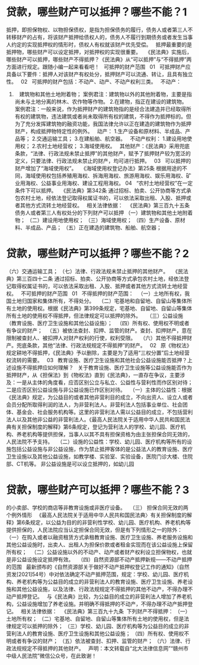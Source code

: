 # 贷款，哪些财产可以抵押？哪些不能？1

抵押，即担保物权、以物担保债权，是指为担保债务的履行，债务人或者第三人不转移财产的占有，将该财产抵押给债权人的，债务人不履行到期债务或者发生当事人约定的实现抵押权的情形时，债权人有权就该财产优先受偿。
 
抵押最重要的是抵押物，哪些财产可以设定抵押，对抵押权的实现很重要。
 
《民法典》实施后，哪些财产可以抵押，哪些财产不得抵押？《民法典》从“可以抵押”与“不得抵押”两方面进行规定。跟随小编一起来看看吧！
 
可抵押的财产范围
 
01
 
可抵押财产应具备以下要件：抵押人对该财产有权处分，抵押财产可以流通、转让，且具有独立性。
 
02
 
可抵押的财产包括：不动产、动产、不动产权利三类。
 
不动产：
1.    建筑物和其他土地附着物；
案例君注：建筑物以外的其他附着物，主要是指尚未与土地分离的林木、农作物等作物。
2.在建物，指正在建设的建筑物。
案例君注：一般来说，作为抵押财产的建筑物指的是经合法建造并已经取得所有权的建筑物，违法建筑或者尚未取得所有权的建筑，不得作为抵押标的。但为了充分发挥建筑物的融资功能，我国法律允许以正在建造的建筑物作为抵押财产，构成抵押物特定性的例外。
 
动产：
1.生产设备和原材料、半成品、产品等；
2.交通运输工具；
3.在建船舶、航空器。
 
不动产权利：
1.建设用地使用权；
2.农村土地经营权；
3.海域使用权。
 
其他财产：《民法典》采用兜底条款，“法律、行政法规未禁止抵押”的其他财产，赋予了抵押财产较为宽泛的定义，只要法律、行政法规未禁止的财产，均可进行抵押。
 
03
 
可以抵押的财产增加了“海域使用权”。
 
《海域使用权登记办法》第25条 根据用途的不同，海域使用权包括养殖用海权、拆海用海权、旅游用海权、娱乐用海权、矿业用海权、公益事业用海权、建设工程用海权。
04
 
“农村土地经营权”在一定条件下可以抵押。
 
《民法典》第342条 通过招标、拍卖、公开协商等方式承包农村土地，经依法登记取得权属证书的，可以依法采取出租、入股、抵押或者其他方式流转土地经营权。
 
相关法律依据：
 
《民法典》第三百九十五条 债务人或者第三人有权处分的下列财产可以抵押
（一）建筑物和其他土地附着物；
（二）建设用地使用权；
（三）海域使用权；
（四）生产设备、原材料、半成品、产品；
（五）正在建造的建筑物、船舶、航空器；

# 贷款，哪些财产可以抵押？哪些不能？2


（六）交通运输工具；
（七）法律、行政法规未禁止抵押的其他财产。
 
《民法典》第三百四十二条 通过招标、拍卖、公开协商等方式承包农村土地，经依法登记取得权属证书的，可以依法采取出租、入股、抵押或者其他方式流转土地经营权。
 
不可抵押的财产范围
 
01
 
不得抵押的财产范围：
 
（一）土地所有权，我国土地归国家和集体所有，不得处分。
 
（二）宅基地和自留地、自留山等集体所有土地的使用权。根据《民法典》第399条规定，宅基地、自留地、自留山等集体所有土地的使用权不得抵押，但法律规定可以抵押的除外。 
 
（三）公益设施（教育设施、医疗卫生设施和其他公益设施）；
 
（四）所有权、使用权不明或者有争议的财产；
 
（五）被依法查封、扣押、监管的财产。查封、扣押财产，意在限制被查封人、被扣押人对财产权利的行使，权利受限。
 
（六）其他不得抵押财产。兜底条款，其他“法律、行政法规规定不得抵押”的财产。
 
02
 
原《物权法》规定耕地不得抵押，《民法典》予以删除，主要是为了适用“三权分置”后土地经营权流转的需要。
 
03
 
教育设施、医疗卫生设施和其他社会公益设施能否抵押？上述设施不得抵押应如何理解？
 
关于教育设施、医疗卫生设施等公益设施能否作为抵押财产，从《担保法》到《物权法》直到《民法典》，一直存在争议，主要涉及：一是从主体的角度看，应否区别公立与私立、公益性与营利性而作区别对待；二是应否区别公益设施与非公益设施已作区别对待。
 
（一）主体的公益性：根据《民法典》规定，为公益目的或者其他非营利目的成立，不向出资人、设立人或者会员分配所取得利润的法人，为非营利法人。非营利法人包括事业单位、社会团体、基金会、社会服务机构等。这里的非营利法人需以公益目的成立，不包括营利法人以及其他非公益的非营利法人。《最高人民法院关于适用中华人民共和国民法典有关担保制度的解释》第6条规定，登记为营利法人的学校、幼儿园、医疗机构、养老机构等提供担保，当事人以其不具有担保资格为由主张担保合同无效的，人民法院不予支持。
 
（二）设施的公益性：学校、幼儿园、医疗机构等所有的设施包括公益设施与非公益设施，作为禁止抵押客体的是公益法人的教育设施、医疗卫生设施以及其他公益设施，如教学楼、实验室、实验设备，医院门诊大楼、住院部、CT机等。 非公益设施是可以设立抵押的，如幼儿园

# 贷款，哪些财产可以抵押？哪些不能？3

的小卖部、学校的商店等非教育设施或非医疗设备。
 
（三） 担保合同无效的两个例外情形
 
《最高人民法院关于适用中华人民共和国民法典〉有关担保制度的解释》第6条规定，以公益为目的的非营利性学校、幼儿园、医疗机构、养老机构等提供担保的，人民法院应当认定担保合同无效，但是有下列情形之一的除外：
 
（一）在购入或者以融资租赁方式承租教育设施、医疗卫生设施、养老服务设施和其他公益设施时，出卖人、出租人为担保价款或者租金实现而在该公益设施上保留所有权；
 
（二）公益设施以外的不动产、动产或者财产权利设立担保物权，也就是非公益设施设定抵押有效。
 
（四）自然资源部不动产抵押新规——不动产抵押的范围
 
最新颁布的《自然资源部关于做好不动产抵押权登记工作的通知》（自然资发[2021]54号）中对依法确定不动产抵押范围，规定：学校、幼儿园、医疗机构、养老机构等为公益目的成立的非营利法人的教育设施、医疗卫生设施、养老设施和其他公益设施，以及法律、行政法规规定不得抵押的其他不动产，不得办理不动产抵押登记。
 
与《民法典》比较，为公益目的成立的非营利法人增加了养老机构，公益设施增加了养老设施。并明确不得抵押的不动产，不得办理不动产抵押登记。
 
相关法律依据：
 
《民法典》第三百九十九条  下列财产不得抵押：
（一）土地所有权；
（二）宅基地、自留地、自留山等集体所有土地的使用权，但是法律规定可以抵押的除外；
（三）学校、幼儿园、医疗机构等为公益目的成立的非营利法人的教育设施、医疗卫生设施和其他公益设施；
（四）所有权、使用权不明或者有争议的财产；
（五）依法被查封、扣押、监管的财产；
（六）法律、行政法规规定不得抵押的其他财产。
 
声明：本文转载自“北大法律信息网”“赣州市中级人民法院”微信公众号，在此致谢！
 


